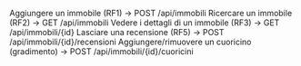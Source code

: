 Aggiungere un immobile (RF1) → POST /api/immobili
Ricercare un immobile (RF2) → GET /api/immobili
Vedere i dettagli di un immobile (RF3) → GET /api/immobili/{id}
Lasciare una recensione (RF5) → POST /api/immobili/{id}/recensioni
Aggiungere/rimuovere un cuoricino (gradimento) → POST /api/immobili/{id}/cuoricini


